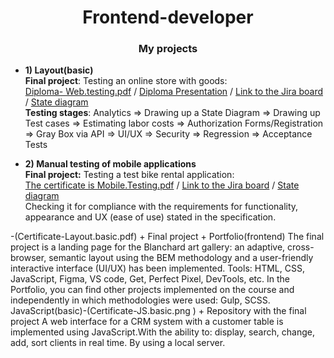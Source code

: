 <h1 align="center">Frontend-developer</h1>
<h3 align="center">My projects</h3>

- **1) Layout(basic)**<br>
**Final project**: Testing an online store with goods:<br>
  <a href="https://drive.google.com/file/d/1YLGt7sWR1IgtTOpCbXuDeNe1OuzXuLzu/view?usp=drive_link" target="_blank" alt="Certificat"/>Diploma- Web.testing.pdf</a><span> / </span>
  <a href="https://www.canva.com/design/DAE5yKgbO1E/3jxxJlvKTiFaDohG_QRQEQ/edit?utm_content=DAE5yKgbO1E&utm_campaign=designshare&utm_medium=link2&utm_source=sharebutton" target="_blank" alt="Certificat"/>Diploma Presentation</a><span> / </span>
  <a href="https://brinza-anna.atlassian.net/jira/software/projects/DIPLOMA/boards/2" target="_blank" alt="Certificat"/>Link to the Jira board</a><span> / </span>
  <a href="https://app.diagrams.net/#G1d-F78byE-zLQFNQ3wL3W60h01v9E1-my" target="_blank" alt="Certificat"/>State diagram</a><br>
 **Testing stages**: Analytics => Drawing up a State Diagram => Drawing up Test cases => Estimating labor costs => Authorization Forms/Registration => Gray Box via API => UI/UX => Security => Regression => Acceptance Tests

- **2) Manual testing of mobile applications**<br>
  **Final project:** Testing a test bike rental application:<br>
  <a href="https://drive.google.com/file/d/1n8--NO0UZCrO_kGZ417NMAB4hhsMPDx3/view?usp=drive_link" target="_blank" alt="Certificat"/>The certificate is Mobile.Testing.pdf</a><span> / </span>
  <a href="https://brinza-anna.atlassian.net/jira/software/projects/DIPLOMA2/boards/3" target="_blank" alt="Certificat"/>Link to the Jira board</a><span> / </span>
  <a href="https://drive.google.com/drive/folders/11NmGCyz0G8J6QUA1AAfwvvHkjht8kvz2" target="_blank" alt="Certificat"/>State diagram</a><br>Checking it for compliance with the requirements for functionality, appearance and UX (ease of use) stated in the specification.

-(Certificate-Layout.basic.pdf) + Final project + Portfolio(frontend)
The final project is a landing page for the Blanchard art gallery: an adaptive, cross-browser, semantic layout using the BEM methodology and a user-friendly interactive interface (UI/UX) has been implemented.
Tools: HTML, CSS, JavaScript, Figma, VS code, Get, Perfect Pixel, DevTools, etc.
In the Portfolio, you can find other projects implemented on the course and independently in which methodologies were used: Gulp, SCSS.  
JavaScript(basic)-(Certificate-JS.basic.png ) + Repository with the final project
A web interface for a CRM system with a customer table is implemented using JavaScript.With the ability to: display, search, change, add, sort clients in real time. By using a local server.

